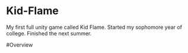 # Kid-Flame
My first full unity game called Kid Flame. Started my sophomore year of college. Finished the next summer.

#Overview
